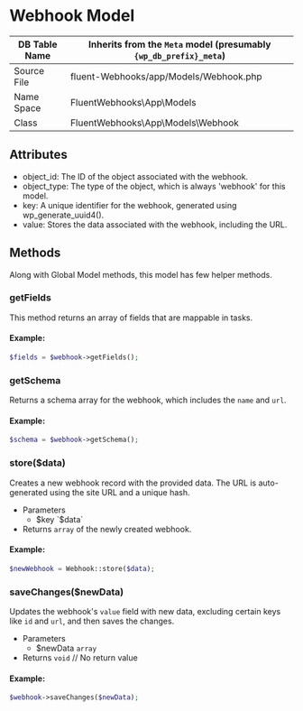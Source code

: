 # Webhook Model

| DB Table Name | Inherits from the `Meta` model (presumably `{wp_db_prefix}_meta`)                                        |
|---------------|----------------------------------------------------------------------------------|
| Source File   | fluent-Webhooks/app/Models/Webhook.php                         |
| Name Space    | FluentWebhooks\App\Models                                               |
| Class         | FluentWebhooks\App\Models\Webhook                              |

## Attributes
* object_id: The ID of the object associated with the webhook.
* object_type: The type of the object, which is always 'webhook' for this model.
* key: A unique identifier for the webhook, generated using wp_generate_uuid4().
* value: Stores the data associated with the webhook, including the URL.


## Methods
Along with Global Model methods, this model has few helper methods.


### getFields
This method returns an array of fields that are mappable in tasks.

#### Example:
```php 
$fields = $webhook->getFields();
```


### getSchema
Returns a schema array for the webhook, which includes the `name` and `url`.

#### Example:
```php 
$schema = $webhook->getSchema();
```

### store($data)
Creates a new webhook record with the provided data. The URL is auto-generated using the site URL and a unique hash.

- Parameters
    - $key `$data`
- Returns `array` of the newly created webhook.

#### Example:
```php 
$newWebhook = Webhook::store($data);
```

### saveChanges($newData)
Updates the webhook's `value` field with new data, excluding certain keys like `id` and `url`, and then saves the changes.

- Parameters
    - $newData `array`
- Returns `void` // No return value

#### Example:
```php 
$webhook->saveChanges($newData);
```
```

